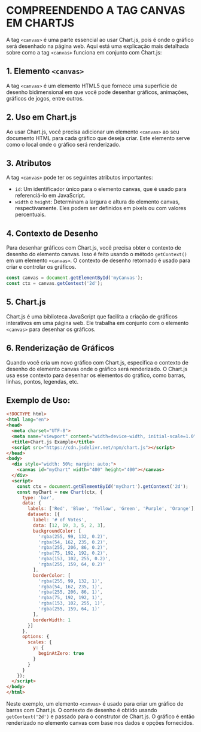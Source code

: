 # COMPREENDENDO A TAG CANVAS EM CHARTJS
A tag `<canvas>` é uma parte essencial ao usar Chart.js, pois é onde o gráfico será desenhado na página web. Aqui está uma explicação mais detalhada sobre como a tag `<canvas>` funciona em conjunto com Chart.js:

## 1. Elemento `<canvas>`
A tag `<canvas>` é um elemento HTML5 que fornece uma superfície de desenho bidimensional em que você pode desenhar gráficos, animações, gráficos de jogos, entre outros.

## 2. Uso em Chart.js
Ao usar Chart.js, você precisa adicionar um elemento `<canvas>` ao seu documento HTML para cada gráfico que deseja criar. Este elemento serve como o local onde o gráfico será renderizado.

## 3. Atributos
A tag `<canvas>` pode ter os seguintes atributos importantes:

- `id`: Um identificador único para o elemento canvas, que é usado para referenciá-lo em JavaScript.
- `width` e `height`: Determinam a largura e altura do elemento canvas, respectivamente. Eles podem ser definidos em pixels ou com valores percentuais.

## 4. Contexto de Desenho
Para desenhar gráficos com Chart.js, você precisa obter o contexto de desenho do elemento canvas. Isso é feito usando o método `getContext()` em um elemento `<canvas>`. O contexto de desenho retornado é usado para criar e controlar os gráficos.

```javascript
const canvas = document.getElementById('myCanvas');
const ctx = canvas.getContext('2d');
```

## 5. Chart.js
Chart.js é uma biblioteca JavaScript que facilita a criação de gráficos interativos em uma página web. Ele trabalha em conjunto com o elemento `<canvas>` para desenhar os gráficos.

## 6. Renderização de Gráficos
Quando você cria um novo gráfico com Chart.js, especifica o contexto de desenho do elemento canvas onde o gráfico será renderizado. O Chart.js usa esse contexto para desenhar os elementos do gráfico, como barras, linhas, pontos, legendas, etc.

## Exemplo de Uso:
```html
<!DOCTYPE html>
<html lang="en">
<head>
  <meta charset="UTF-8">
  <meta name="viewport" content="width=device-width, initial-scale=1.0">
  <title>Chart.js Example</title>
  <script src="https://cdn.jsdelivr.net/npm/chart.js"></script>
</head>
<body>
  <div style="width: 50%; margin: auto;">
    <canvas id="myChart" width="400" height="400"></canvas>
  </div>
  <script>
    const ctx = document.getElementById('myChart').getContext('2d');
    const myChart = new Chart(ctx, {
      type: 'bar',
      data: {
        labels: ['Red', 'Blue', 'Yellow', 'Green', 'Purple', 'Orange'],
        datasets: [{
          label: '# of Votes',
          data: [12, 19, 3, 5, 2, 3],
          backgroundColor: [
            'rgba(255, 99, 132, 0.2)',
            'rgba(54, 162, 235, 0.2)',
            'rgba(255, 206, 86, 0.2)',
            'rgba(75, 192, 192, 0.2)',
            'rgba(153, 102, 255, 0.2)',
            'rgba(255, 159, 64, 0.2)'
          ],
          borderColor: [
            'rgba(255, 99, 132, 1)',
            'rgba(54, 162, 235, 1)',
            'rgba(255, 206, 86, 1)',
            'rgba(75, 192, 192, 1)',
            'rgba(153, 102, 255, 1)',
            'rgba(255, 159, 64, 1)'
          ],
          borderWidth: 1
        }]
      },
      options: {
        scales: {
          y: {
            beginAtZero: true
          }
        }
      }
    });
  </script>
</body>
</html>
```

Neste exemplo, um elemento `<canvas>` é usado para criar um gráfico de barras com Chart.js. O contexto de desenho é obtido usando `getContext('2d')` e passado para o construtor de Chart.js. O gráfico é então renderizado no elemento canvas com base nos dados e opções fornecidos.